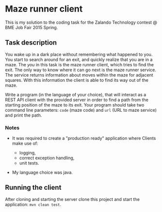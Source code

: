 # Maze runner client

This is my solution to the coding task for the Zalando Technology contest @ BME Job Fair 2015 Spring.

## Task description

You wake up in a dark place without remembering what happened to you. You start to search around for an exit, and quickly realize that you are in a maze.
The *you* in this task is the maze runner client, which tries to find the exit. The only way to know where it can go next is the maze runner service.
The service returns information about moves within the maze for adjacent squares. With this information the client is able to find its way out of the maze.

Write a program (in the language of your choice), that will interact as a REST API client with the provided server in order to find a path from the starting position of the maze to its exit.
Your program should take two command line parameters: `code` (maze code) and `url` (URL to maze service) and print the path.

### Notes

- It was required to create a "production ready" application where Clients make use of:
  - logging,
  - correct exception handling,
  - unit tests.

- My language choice was java.

## Running the client
After cloning and starting the server clone this project and start the application: `mvn clean test`.
